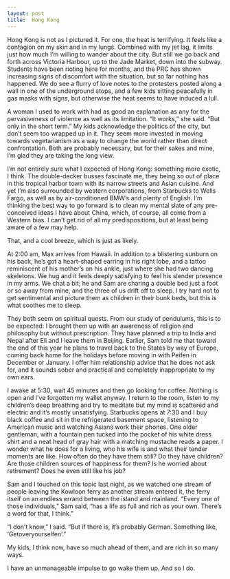 ```yaml
---
layout: post
title:  Hong Kong
---
```


Hong Kong is not as I pictured it. For one, the heat is terrifying. It feels like a contagion on my skin and in my lungs. Combined with my jet lag, it limits just how much I’m willing to wander about the city. But still we go back and forth across Victoria Harbour, up to the Jade Market, down into the subway. Students have been rioting here for months, and the PRC has shown increasing signs of discomfort with the situation, but so far nothing has happened. We do see a flurry of love notes to the protesters posted along a wall in one of the underground stops, and a few kids sitting peacefully in gas masks with signs, but otherwise the heat seems to have induced a lull.

A woman I used to work with had as good an explanation as any for the pervasiveness of violence as well as its limitation. “It works,” she said. “But only in the short term.” My kids acknowledge the politics of the city, but don’t seem too wrapped up in it. They seem more invested in moving towards vegetarianism as a way to change the world rather than direct confrontation. Both are probably necessary, but for their sakes and mine, I’m glad they are taking the long view.  

I’m not entirely sure what I expected of Hong Kong: something more exotic, I think. The double-decker busses fascinate me, they being so out of place in this tropical harbor town with its narrow streets and Asian cuisine. And yet I’m also surrounded by western corporations, from Starbucks to Wells Fargo, as well as by air-conditioned BMW’s and plenty of English. I’m thinking the best way to go forward is to clean my mental slate of any pre-conceived ideas I have about China, which, of course, all come from a Western bias. I can’t get rid of all my predispositions, but at least being aware of a few may help.

That, and a cool breeze, which is just as likely.

At 2:00 am, Max arrives from Hawaii. In addition to a blistering sunburn on his back, he’s got a heart-shaped earring in his right lobe, and a tattoo reminiscent of his mother’s on his ankle, just where she had two dancing skeletons. We hug and it feels deeply satisfying to feel his slender presence in my arms. We chat a bit; he and Sam are sharing a double bed just a foot or so away from mine, and the three of us drift off to sleep.  I try hard not to get sentimental and picture them as children in their bunk beds, but this is what soothes me to sleep. 

They both seem on spiritual quests. From our study of pendulums, this is to be expected: I brought them up with an awareness of religion and philosophy but without prescription. They have planned a trip to India and Nepal after Eli and I leave them in Beijing. Earlier, Sam told me that toward the end of this year he plans to travel back to the States by way of Europe, coming back home for the holidays before moving in with Peifen in December or January. I offer him relationship advice that he does not ask for, and it sounds sober and practical and completely inappropriate to my own ears. 

I awake at 5:30, wait 45 minutes and then go looking for coffee. Nothing is open and I’ve forgotten my wallet anyway. I return to the room, listen to my children’s deep breathing and try to meditate but my mind is scattered and electric and it’s mostly unsatisfying. Starbucks opens at 7:30 and I buy black coffee and sit in the refrigerated basement space, listening to American music and watching Asians work their phones. One older gentleman, with a fountain pen tucked into the pocket of his white dress shirt and a neat head of gray hair with a matching mustache reads a paper. I wonder what he does for a living, who his wife is and what their tender moments are like. How often do they have them still? Do they have children? Are those children sources of happiness for them? Is he worried about retirement? Does he even still like his job?

Sam and I touched on this topic last night, as we watched one stream of people leaving the Kowloon ferry as another stream entered it, the ferry itself on an endless errand between the island and mainland. “Every one of those individuals,” Sam said, “has a life as full and rich as your own. There’s a word for that, I think.”

“I don’t know,” I said. “But if there is, it’s probably German. Something like, ‘Getoveryourselfen’.”

My kids, I think now, have so much ahead of them, and are rich in so many ways. 

I have an unmanageable impulse to go wake them up. And so I do. 




